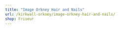 ```yaml
---
title: "Image Orkney Hair and Nails"
url: /kirkwall-orkney/image-orkney-hair-and-nails/
shop: Friseur
---
```

